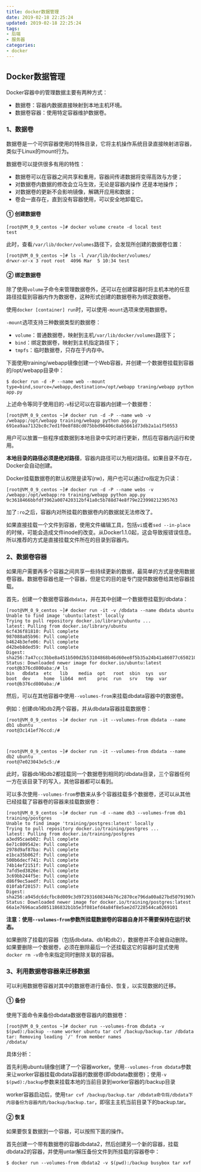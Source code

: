 ```yaml
---
title: docker数据管理
date: 2019-02-18 22:25:24
updated: 2019-02-18 22:25:24
tags:
- 后端
- 服务器
categories:
- docker
---
```


## Docker数据管理

Docker容器中的管理数据主要有两种方式：

- 数据卷：容器内数据直接映射到本地主机环境。
- 数据卷容器：使用特定容器维护数据卷。

### 1、数据卷

数据卷是一个可供容器使用的特殊目录，它将主机操作系统目录直接映射进容器，类似于Linux的mount行为。

数据卷可以提供很多有用的特性：

- 数据卷可以在容器之间共享和重用，容器间传递数据将变得高效与方便；
- 对数据卷内数据的修改会立马生效，无论是容器内操作 还是本地操作；
- 对数据卷的更新不会影响镜像，解耦开应用和数据；
- 卷会一直存在，直到没有容器使用，可以安全地卸载它。

#### ① 创建数据卷

```
[root@VM_0_9_centos ~]# docker volume create -d local test
test
```

此时，查看`/var/lib/docker/volumes`路径下，会发现所创建的数据卷位置：

```
[root@VM_0_9_centos ~]# ls -l /var/lib/docker/volumes/
drwxr-xr-x 3 root root  4096 Mar  5 10:34 test
```

#### ② 绑定数据卷

除了使用`volume`子命令来管理数据卷外，还可以在创建容器时将主机本地的任意路径挂载到容器内作为数据卷，这种形式创建的数据卷称为绑定数据卷。

使用`docker [container] run`时，可以使用`-mount`选项来使用数据卷。

`-mount`选项支持三种数据类型的数据卷：

- `volume`：普通数据卷，映射到主机`/var/lib/docker/volumes`路径下；
- `bind`：绑定数据卷，映射到主机指定路径下；
- `tmpfs`：临时数据卷，只存在于内存中。

下面使用training/webapp镜像创建一个Web容器，并创建一个数据卷挂载到容器的/opt/webapp目录中：

```
$ docker run -d -P --name web --mount type=bind,source=/webapp,destination=/opt/webapp traning/webapp python app.py
```

上述命令等同于使用旧的`-v`标记可以在容器内创建一个数据卷：

```
[root@VM_0_9_centos ~]# docker run -d -P --name web -v /webapp:/opt/webapp training/webapp python app.py
691ea9aa7132bc0c7ed1f0e8f88cd075bbd96406c8ab5661d73db2a1a1f50553
```

用户可以放置一些程序或数据到本地目录中实时进行更新，然后在容器内运行和使用。

**本地目录的路径必须是绝对路径**，容器内路径可以为相对路径。如果目录不存在，Docker会自动创建。

Docker挂载数据卷的默认权限是读写(rw)，用户也可以通过ro指定为只读：

```
[root@VM_0_9_centos ~]# docker run -d -P --name webs -v /webapp:/opt/webapp:ro training/webapp python app.py
9c3618466bbfdf3962a007420312bf41a0c5b788d74e8f79e223998212305763
```

加了`:ro`之后，容器内对所挂载的数据卷内的数据就无法修改了。

如果直接挂载一个文件到容器，使用文件编辑工具，包括`vi`或者`sed --in-place`的时候，可能会造成文件inode的改变。从Docker1.1.0起，这会导致报错误信息。所以推荐的方式是直接挂载文件所在的目录到容器内。

### 2、数据卷容器

如果用户需要再多个容器之间共享一些持续更新的数据，最简单的方式是使用数据卷容器。数据卷容器也是一个容器，但是它的目的是专门提供数据卷给其他容器挂载。

首先，创建一个数据卷容器`dbdata`，并在其中创建一个数据卷挂载到/dbdata：

```
[root@VM_0_9_centos ~]# docker run -it -v /dbdata --name dbdata ubuntu
Unable to find image 'ubuntu:latest' locally
Trying to pull repository docker.io/library/ubuntu ... 
latest: Pulling from docker.io/library/ubuntu
6cf436f81810: Pull complete 
987088a85b96: Pull complete 
b4624b3efe06: Pull complete 
d42beb8ded59: Pull complete 
Digest: sha256:7a47ccc3bbe8a451b500d2b53104868b46d60ee8f5b35a24b41a86077c650210
Status: Downloaded newer image for docker.io/ubuntu:latest
root@b376cd800aba:/# ls         
bin   dbdata  etc   lib    media  opt   root  sbin  sys  usr
boot  dev     home  lib64  mnt    proc  run   srv   tmp  var
root@b376cd800aba:/# 
```

然后，可以在其他容器中使用`--volumes-from`来挂载dbdata容器中的数据卷。

例如：创建db1和db2两个容器，并从dbdata容器挂载数据卷：

```
[root@VM_0_9_centos ~]# docker run -it --volumes-from dbdata --name db1 ubuntu
root@3c141ef76ccd:/# 



[root@VM_0_9_centos ~]# docker run -it --volumes-from dbdata --name db2 ubuntu
root@7e023043e5c5:/# 
```

此时，容器db1和db2都挂载同一个数据卷到相同的/dbdata目录，三个容器任何一方在该目录下的写入，其他容器都可以看到。

可以多次使用`--volumes-from`参数来从多个容器挂载多个数据卷，还可以从其他已经挂载了容器卷的容器来挂载数据卷：

```
[root@VM_0_9_centos ~]# docker run -d --name db3 --volumes-from db1 training/postgres
Unable to find image 'training/postgres:latest' locally
Trying to pull repository docker.io/training/postgres ... 
latest: Pulling from docker.io/training/postgres
a3ed95caeb02: Pull complete 
6e71c809542e: Pull complete 
2978d9af87ba: Pull complete 
e1bca35b062f: Pull complete 
500b6decf741: Pull complete 
74b14ef2151f: Pull complete 
7afd5ed3826e: Pull complete 
3c69bb244f5e: Pull complete 
d86f9ec5aedf: Pull complete 
010fabf20157: Pull complete 
Digest: sha256:a945dc6dcfbc8d009c3d972931608344b76c2870ce796da00a827bd50791907e
Status: Downloaded newer image for docker.io/training/postgres:latest
66a1e7696aca5d051186832b1b5e3f081efd4a84f8e5ae2d7228544ca0269101

```

**注意：使用`--volumes-from`参数所挂载数据卷的容器自身并不需要保持在运行状态。**

如果删除了挂载的容器（包括dbdata、db1和db2），数据卷并不会被自动删除。如果要删除一个数据卷，必须在删除最后一个还挂载这它的容器时显式使用`docker rm -v`命令来指定同时删除关联的容器。

### 3、利用数据卷容器来迁移数据

可以利用数据卷容器对其中的数据卷进行备份、恢复，以实现数据的迁移。

#### ① 备份

使用下面命令来备份dbdata数据卷容器内的数据卷：

```
[root@VM_0_9_centos ~]# docker run --volumes-from dbdata -v $(pwd):/backup --name worker ubuntu tar cvf /backup/backup.tar /dbdata
tar: Removing leading `/' from member names
/dbdata/
```

具体分析：

​	首先利用ubuntu镜像创建了一个容器worker。使用`--volumes-from dbdata`参数来让worker容器挂载dbdata容器的数据卷(即dbdata数据卷)；使用`-v $(pwd):/backup`参数来挂载本地的当前目录到worker容器的/backup目录

​	worker容器启动后，使用`tar cvf /backup/backup.tar /dbdata命令将/dbdata下内容备份为容器内的/backup/backup.tar`，即宿主主机当前目录下的backup.tar。

#### ② 恢复

如果要恢复数据到一个容器，可以按照下面的操作。

首先创建一个带有数据卷的容器dbdata2，然后创建另一个新的容器，挂载dbdata2的容器，并使用untar解压备份文件到所挂载的容器卷中：

```
$ docker run --volumes-from dbdata2 -v $(pwd):/backup busybox tar xvf
```

